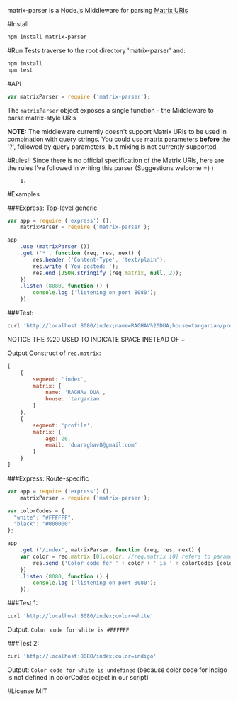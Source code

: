 matrix-parser is a Node.js Middleware for parsing [Matrix URIs](https://www.w3.org/DesignIssues/MatrixURIs.html)

#Install
```bash
npm install matrix-parser
```

#Run Tests
traverse to the root directory 'matrix-parser' and:
```bash
npm install
npm test
```

#API
```javascript
var matrixParser = require ('matrix-parser');
```

The ```matrixParser``` object exposes a single function - the Middleware to parse matrix-style URIs

**NOTE:** The middleware currently doesn't support Matrix URIs to be used in combination with query strings.
You could use matrix parameters **before** the '?', followed by query parameters, but mixing is not currently supported.

#Rules!!
Since there is no official specification of the Matrix URIs, here are the rules I've followed in writing this parser (Suggestions welcome =) )

		1. 

#Examples

###Express: Top-level generic
```javascript
var app = require ('express') (),
	matrixParser = require ('matrix-parser');

app
	.use (matrixParser ())
	.get ('*', function (req, res, next) {
    	res.header ('Content-Type', 'text/plain');
    	res.write ('You posted: ');
    	res.end (JSON.stringify (req.matrix, null, 2));
	})
	.listen (8080, function () {
		console.log ('listening on port 8080');
	});
```

###Test:
```bash
curl 'http://localhost:8080/index;name=RAGHAV%20DUA;house=targarian/profile;age=20;email=duaraghav8%40gmail.com'
```

NOTICE THE %20 USED TO INDICATE SPACE INSTEAD OF +

Output Construct of ```req.matrix```:
```javascript
[
	{
		segment: 'index',
		matrix: {
			name: 'RAGHAV DUA',
			house: 'targarian'
		}
	},
	{
		segment: 'profile',
		matrix: {
			age: 20,
			email: 'duaraghav8@gmail.com'
		}
	}
]
```

###Express: Route-specific
```javascript
var app = require ('express') (),
	matrixParser = require ('matrix-parser');

var colorCodes = {
  "white": "#FFFFFF",
  "black": "#000000"
};

app
	.get ('/index', matrixParser, function (req, res, next) {
    var color = req.matrix [0].color; //req.matrix [0] refers to parameters provided in the /index segment
		res.send ('Color code for ' + color + ' is ' + colorCodes [color]);
	})
	.listen (8080, function () {
		console.log ('listening on port 8080');
	});
```

###Test 1:
```bash
curl 'http://localhost:8080/index;color=white'
```

Output: ```Color code for white is #FFFFFF```

###Test 2:
```bash
curl 'http://localhost:8080/index;color=indigo'
```

Output: ```Color code for white is undefined```
(because color code for indigo is not defined in colorCodes object in our script)

#License
MIT
